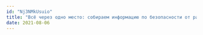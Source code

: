 ```yaml
---
id: "Nj3NMkUsuio"
title: "Всё через одно место: собираем информацию по безопасности от разных инструментов DevSecOps / Павел Василевич CodeFest '21"
date: 2021-08-06
---
```

